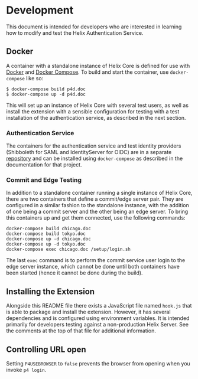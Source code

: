 # Development

This document is intended for developers who are interested in learning how
to modify and test the Helix Authentication Service.

## Docker

A container with a standalone instance of Helix Core is defined for use with
[Docker](https://www.docker.com) and [Docker
Compose](https://docs.docker.com/compose/). To build and start the container,
use `docker-compose` like so:

```shell
$ docker-compose build p4d.doc
$ docker-compose up -d p4d.doc
```

This will set up an instance of Helix Core with several test users, as well as
install the extension with a sensible configuration for testing with a test
installation of the authentication service, as described in the next section.

### Authentication Service

The containers for the authentication service and test identity providers
(Shibboleth for SAML and IdentityServer for OIDC) are in a separate
[repository](https://github.com/perforce/helix-authentication-service) and can
be installed using `docker-compose` as described in the documentation for that
project.

### Commit and Edge Testing

In addition to a standalone container running a single instance of Helix Core,
there are two containers that define a commit/edge server pair. They are
configured in a similar fashion to the standalone instance, with the addition of
one being a commit server and the other being an edge server. To bring this
containers up and get them connected, use the following commands:

```shell
docker-compose build chicago.doc
docker-compose build tokyo.doc
docker-compose up -d chicago.doc
docker-compose up -d tokyo.doc
docker-compose exec chicago.doc /setup/login.sh
```

The last `exec` command is to perform the commit service user login to the edge
server instance, which cannot be done until both containers have been started
(hence it cannot be done during the build).

## Installing the Extension

Alongside this README file there exists a JavaScript file named `hook.js` that
is able to package and install the extension. However, it has several
dependencies and is configured using environment variables. It is intended
primarily for developers testing against a non-production Helix Server. See the
comments at the top of that file for additional information.

## Controlling URL open

Setting `P4USEBROWSER` to `false` prevents the browser from opening when you
invoke `p4 login`.
